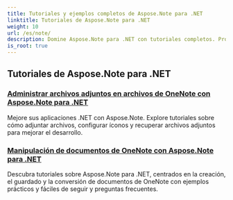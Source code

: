 ```yaml
---
title: Tutoriales y ejemplos completos de Aspose.Note para .NET
linktitle: Tutoriales de Aspose.Note para .NET
weight: 10
url: /es/note/
description: Domine Aspose.Note para .NET con tutoriales completos. Profundice en archivos adjuntos, hipervínculos, imágenes y más. Mejore su manipulación de documentos de OneNote.
is_root: true
---
```

## Tutoriales de Aspose.Note para .NET 
### [Administrar archivos adjuntos en archivos de OneNote con Aspose.Note para .NET](./manage-attachments/)
Mejore sus aplicaciones .NET con Aspose.Note. Explore tutoriales sobre cómo adjuntar archivos, configurar íconos y recuperar archivos adjuntos para mejorar el desarrollo.
### [ Manipulación de documentos de OneNote con Aspose.Note para .NET](./one-note-document-manipulation/)
Descubra tutoriales sobre Aspose.Note para .NET, centrados en la creación, el guardado y la conversión de documentos de OneNote con ejemplos prácticos y fáciles de seguir y preguntas frecuentes.